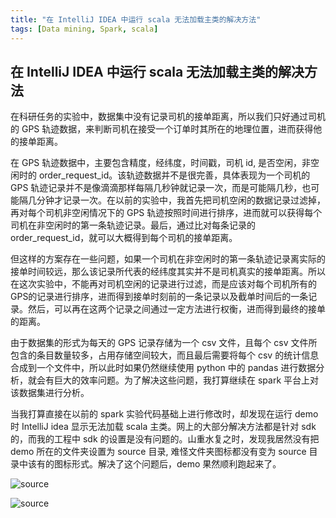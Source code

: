 ```yaml
---
title: "在 IntelliJ IDEA 中运行 scala 无法加载主类的解决方法"
tags: [Data mining, Spark, scala]
---
```

## 在 IntelliJ IDEA 中运行 scala 无法加载主类的解决方法

在科研任务的实验中，数据集中没有记录司机的接单距离，所以我们只好通过司机的 GPS 轨迹数据，来判断司机在接受一个订单时其所在的地理位置，进而获得他的接单距离。 

在 GPS 轨迹数据中，主要包含精度，经纬度，时间戳，司机 id, 是否空闲，非空闲时的 order_request_id。该轨迹数据并不是很完善，具体表现为一个司机的 GPS 轨迹记录并不是像滴滴那样每隔几秒钟就记录一次，而是可能隔几秒，也可能隔几分钟才记录一次。在以前的实验中，我首先把司机空闲的数据记录过滤掉，再对每个司机非空闲情况下的 GPS 轨迹按照时间进行排序，进而就可以获得每个司机在非空闲时的第一条轨迹记录。最后，通过比对每条记录的 order_request_id，就可以大概得到每个司机的接单距离。

但这样的方案存在一些问题，如果一个司机在非空闲时的第一条轨迹记录离实际的接单时间较远，那么该记录所代表的经纬度其实并不是司机真实的接单距离。所以在这次实验中，不能再对司机空闲的记录进行过滤，而是应该对每个司机所有的GPS的记录进行排序，进而得到接单时刻前的一条记录以及截单时间后的一条记录。然后，可以再在这两个记录之间通过一定方法进行权衡，进而得到最终的接单的距离。

由于数据集的形式为每天的 GPS 记录存储为一个 csv 文件，且每个 csv 文件所包含的条目数量较多，占用存储空间较大，而且最后需要将每个 csv 的统计信息合成到一个文件中，所以此时如果仍然继续使用 python 中的 pandas 进行数据分析，就会有巨大的效率问题。为了解决这些问题，我打算继续在 spark 平台上对该数据集进行分析。 

当我打算直接在以前的 spark 实验代码基础上进行修改时，却发现在运行 demo 时 IntelliJ idea 显示无法加载 scala 主类。网上的大部分解决方法都是针对 sdk 的，而我的工程中 sdk 的设置是没有问题的。山重水复之时，发现我居然没有把 demo 所在的文件夹设置为 source 目录, 难怪文件夹图标都没有变为 source 目录中该有的图标形式。解决了这个问题后，demo 果然顺利跑起来了。

![source](https://github.com/cruddev/cruddev.github.io/blob/master/_posts/imgs/source.png)

![source](https://github.com/cruddev/cruddev.github.io/blob/master/_posts/imgs/source_dir.png)